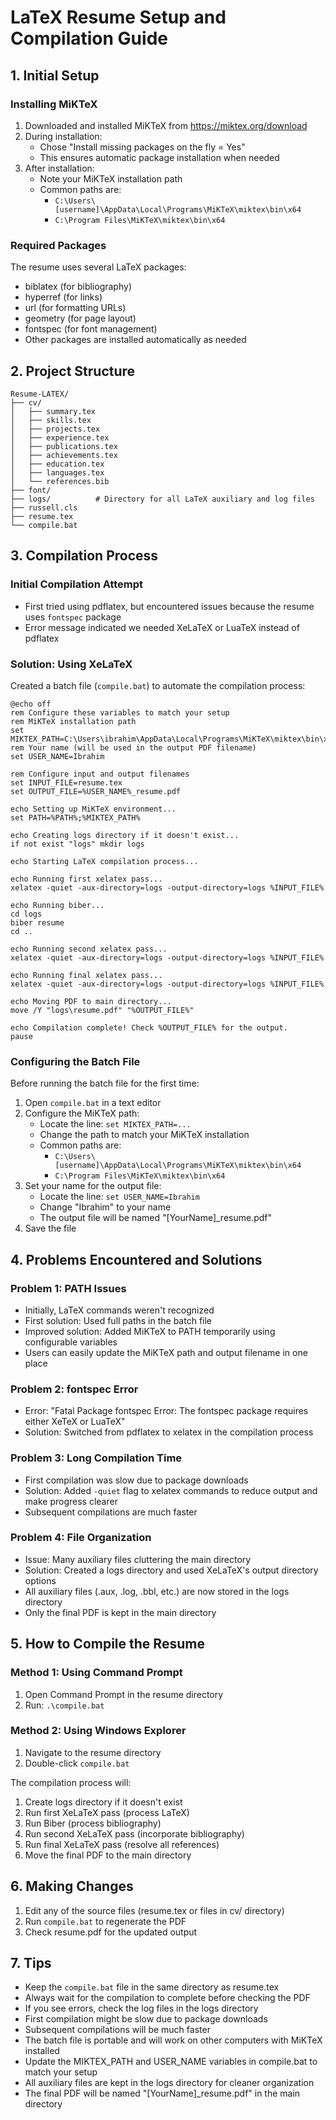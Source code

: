 # LaTeX Resume Setup and Compilation Guide

## 1. Initial Setup

### Installing MiKTeX
1. Downloaded and installed MiKTeX from https://miktex.org/download
2. During installation:
   - Chose "Install missing packages on the fly = Yes"
   - This ensures automatic package installation when needed
3. After installation:
   - Note your MiKTeX installation path
   - Common paths are:
     - `C:\Users\[username]\AppData\Local\Programs\MiKTeX\miktex\bin\x64`
     - `C:\Program Files\MiKTeX\miktex\bin\x64`

### Required Packages
The resume uses several LaTeX packages:
- biblatex (for bibliography)
- hyperref (for links)
- url (for formatting URLs)
- geometry (for page layout)
- fontspec (for font management)
- Other packages are installed automatically as needed

## 2. Project Structure
```
Resume-LATEX/
├── cv/
│   ├── summary.tex
│   ├── skills.tex
│   ├── projects.tex
│   ├── experience.tex
│   ├── publications.tex
│   ├── achievements.tex
│   ├── education.tex
│   ├── languages.tex
│   └── references.bib
├── font/
├── logs/          # Directory for all LaTeX auxiliary and log files
├── russell.cls
├── resume.tex
└── compile.bat
```

## 3. Compilation Process

### Initial Compilation Attempt
- First tried using pdflatex, but encountered issues because the resume uses `fontspec` package
- Error message indicated we needed XeLaTeX or LuaTeX instead of pdflatex

### Solution: Using XeLaTeX
Created a batch file (`compile.bat`) to automate the compilation process:
```batch
@echo off
rem Configure these variables to match your setup
rem MiKTeX installation path
set MIKTEX_PATH=C:\Users\ibrahim\AppData\Local\Programs\MiKTeX\miktex\bin\x64
rem Your name (will be used in the output PDF filename)
set USER_NAME=Ibrahim

rem Configure input and output filenames
set INPUT_FILE=resume.tex
set OUTPUT_FILE=%USER_NAME%_resume.pdf

echo Setting up MiKTeX environment...
set PATH=%PATH%;%MIKTEX_PATH%

echo Creating logs directory if it doesn't exist...
if not exist "logs" mkdir logs

echo Starting LaTeX compilation process...

echo Running first xelatex pass...
xelatex -quiet -aux-directory=logs -output-directory=logs %INPUT_FILE%

echo Running biber...
cd logs
biber resume
cd ..

echo Running second xelatex pass...
xelatex -quiet -aux-directory=logs -output-directory=logs %INPUT_FILE%

echo Running final xelatex pass...
xelatex -quiet -aux-directory=logs -output-directory=logs %INPUT_FILE%

echo Moving PDF to main directory...
move /Y "logs\resume.pdf" "%OUTPUT_FILE%"

echo Compilation complete! Check %OUTPUT_FILE% for the output.
pause
```

### Configuring the Batch File
Before running the batch file for the first time:
1. Open `compile.bat` in a text editor
2. Configure the MiKTeX path:
   - Locate the line: `set MIKTEX_PATH=...`
   - Change the path to match your MiKTeX installation
   - Common paths are:
     - `C:\Users\[username]\AppData\Local\Programs\MiKTeX\miktex\bin\x64`
     - `C:\Program Files\MiKTeX\miktex\bin\x64`
3. Set your name for the output file:
   - Locate the line: `set USER_NAME=Ibrahim`
   - Change "Ibrahim" to your name
   - The output file will be named "[YourName]_resume.pdf"
4. Save the file

## 4. Problems Encountered and Solutions

### Problem 1: PATH Issues
- Initially, LaTeX commands weren't recognized
- First solution: Used full paths in the batch file
- Improved solution: Added MiKTeX to PATH temporarily using configurable variables
- Users can easily update the MiKTeX path and output filename in one place

### Problem 2: fontspec Error
- Error: "Fatal Package fontspec Error: The fontspec package requires either XeTeX or LuaTeX"
- Solution: Switched from pdflatex to xelatex in the compilation process

### Problem 3: Long Compilation Time
- First compilation was slow due to package downloads
- Solution: Added `-quiet` flag to xelatex commands to reduce output and make progress clearer
- Subsequent compilations are much faster

### Problem 4: File Organization
- Issue: Many auxiliary files cluttering the main directory
- Solution: Created a logs directory and used XeLaTeX's output directory options
- All auxiliary files (.aux, .log, .bbl, etc.) are now stored in the logs directory
- Only the final PDF is kept in the main directory

## 5. How to Compile the Resume

### Method 1: Using Command Prompt
1. Open Command Prompt in the resume directory
2. Run: `.\compile.bat`

### Method 2: Using Windows Explorer
1. Navigate to the resume directory
2. Double-click `compile.bat`

The compilation process will:
1. Create logs directory if it doesn't exist
2. Run first XeLaTeX pass (process LaTeX)
3. Run Biber (process bibliography)
4. Run second XeLaTeX pass (incorporate bibliography)
5. Run final XeLaTeX pass (resolve all references)
6. Move the final PDF to the main directory

## 6. Making Changes
1. Edit any of the source files (resume.tex or files in cv/ directory)
2. Run `compile.bat` to regenerate the PDF
3. Check resume.pdf for the updated output

## 7. Tips
- Keep the `compile.bat` file in the same directory as resume.tex
- Always wait for the compilation to complete before checking the PDF
- If you see errors, check the log files in the logs directory
- First compilation might be slow due to package downloads
- Subsequent compilations will be much faster
- The batch file is portable and will work on other computers with MiKTeX installed
- Update the MIKTEX_PATH and USER_NAME variables in compile.bat to match your setup
- All auxiliary files are kept in the logs directory for cleaner organization
- The final PDF will be named "[YourName]_resume.pdf" in the main directory 